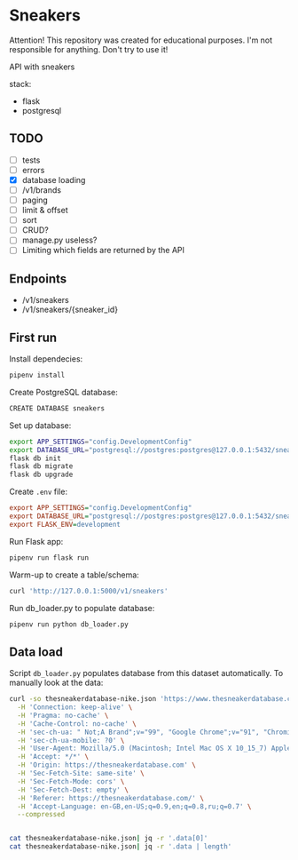 # Sneakers

Attention! This repository was created for educational purposes. I'm not responsible for anything. Don't try to use it!

API with sneakers

stack:
- flask
- postgresql

## TODO

- [ ] tests
- [ ] errors
- [x] database loading
- [ ] /v1/brands
- [ ] paging
- [ ] limit & offset
- [ ] sort
- [ ] CRUD?
- [ ] manage.py useless?
- [ ] Limiting which fields are returned by the API

## Endpoints

- /v1/sneakers
- /v1/sneakers/{sneaker_id}

## First run

Install dependecies:

```Bash
pipenv install
```

Create PostgreSQL database:

```Bash
CREATE DATABASE sneakers
```

Set up database:

```Bash
export APP_SETTINGS="config.DevelopmentConfig"
export DATABASE_URL="postgresql://postgres:postgres@127.0.0.1:5432/sneakers"
flask db init
flask db migrate
flask db upgrade
```

Create `.env` file:

```Ini
export APP_SETTINGS="config.DevelopmentConfig"
export DATABASE_URL="postgresql://postgres:postgres@127.0.0.1:5432/sneakers"
export FLASK_ENV=development
```

Run Flask app:

```Bash
pipenv run flask run
```

Warm-up to create a table/schema:

```Bash
curl 'http://127.0.0.1:5000/v1/sneakers'
```

Run db_loader.py to populate database:

```Bash
pipenv run python db_loader.py
```

## Data load

Script `db_loader.py` populates database from this dataset automatically. To manually look at the data:

```Bash
curl -so thesneakerdatabase-nike.json 'https://www.thesneakerdatabase.com/api/getData?brand=Nike' \
  -H 'Connection: keep-alive' \
  -H 'Pragma: no-cache' \
  -H 'Cache-Control: no-cache' \
  -H 'sec-ch-ua: " Not;A Brand";v="99", "Google Chrome";v="91", "Chromium";v="91"' \
  -H 'sec-ch-ua-mobile: ?0' \
  -H 'User-Agent: Mozilla/5.0 (Macintosh; Intel Mac OS X 10_15_7) AppleWebKit/537.36 (KHTML, like Gecko) Chrome/91.0.4472.114 Safari/537.36' \
  -H 'Accept: */*' \
  -H 'Origin: https://thesneakerdatabase.com' \
  -H 'Sec-Fetch-Site: same-site' \
  -H 'Sec-Fetch-Mode: cors' \
  -H 'Sec-Fetch-Dest: empty' \
  -H 'Referer: https://thesneakerdatabase.com/' \
  -H 'Accept-Language: en-GB,en-US;q=0.9,en;q=0.8,ru;q=0.7' \
  --compressed


cat thesneakerdatabase-nike.json| jq -r '.data[0]'
cat thesneakerdatabase-nike.json| jq -r '.data | length'
```
